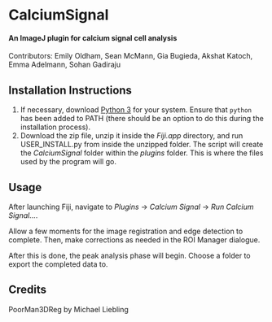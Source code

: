 # CalciumSignal
#### An ImageJ plugin for calcium signal cell analysis
Contributors: Emily Oldham, Sean McMann, Gia Bugieda, Akshat Katoch, Emma Adelmann, Sohan Gadiraju


## Installation Instructions
1. If necessary, download [Python 3](https://www.python.org/downloads/) for your system. Ensure that ```python``` has been added to PATH (there should be an option to do this during the installation process).
2. Download the zip file, unzip it inside the *Fiji.app* directory, and run USER_INSTALL.py from inside the unzipped folder. The script will create the *CalciumSignal* folder within the *plugins* folder. This is where the files used by the program will go.

## Usage
After launching Fiji, navigate to *Plugins* -> *Calcium Signal* -> *Run Calcium Signal...*.

Allow a few moments for the image registration and edge detection to complete. Then, make corrections as needed in the ROI Manager dialogue.

After this is done, the peak analysis phase will begin. Choose a folder to export the completed data to.


## Credits
PoorMan3DReg by Michael Liebling